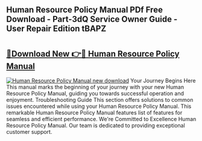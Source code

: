 ## Human Resource Policy Manual PDf Free Download - Part-3dQ Service Owner Guide - User Repair Edition tBAPZ

# <h2><a href="http://bc4560.oget.top/?id=Human+Resource+Policy+Manual">🔗Download New 👉🔴 Human Resource Policy Manual</a></h2>

[![Human Resource Policy Manual new download](https://i.imgur.com/5g1atiW.png)](http://bc4560.oget.top/?id=Human+Resource+Policy+Manual)
Your Journey Begins Here This manual marks the beginning of your journey with your new Human Resource Policy Manual, guiding you towards successful operation and enjoyment. Troubleshooting Guide This section offers solutions to common issues encountered while using your Human Resource Policy Manual. This remarkable Human Resource Policy Manual features list of features for seamless and efficient performance. We're Committed to Excellence Human Resource Policy Manual. Our team is dedicated to providing exceptional customer support.
